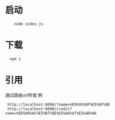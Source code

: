 # 启动
```
    node index.js
```
# 下载
```
  npm i
```

# 引用
  通过路由url传值
  例
  ```
   http://localhost:8090/?name=%E9%95%BF%E5%9F%8E
   http://localhost:8090/credit?name=%E6%89%AC%E5%B7%9E%E5%A4%A7%E5%AD%A6
  ```

